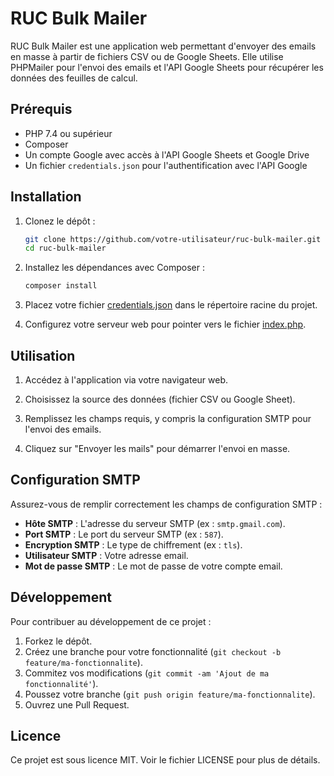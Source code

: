 # RUC Bulk Mailer

RUC Bulk Mailer est une application web permettant d'envoyer des emails en masse à partir de fichiers CSV ou de Google Sheets. Elle utilise PHPMailer pour l'envoi des emails et l'API Google Sheets pour récupérer les données des feuilles de calcul.

## Prérequis

- PHP 7.4 ou supérieur
- Composer
- Un compte Google avec accès à l'API Google Sheets et Google Drive
- Un fichier `credentials.json` pour l'authentification avec l'API Google

## Installation

1. Clonez le dépôt :

    ```sh
    git clone https://github.com/votre-utilisateur/ruc-bulk-mailer.git
    cd ruc-bulk-mailer
    ```

2. Installez les dépendances avec Composer :

    ```sh
    composer install
    ```

3. Placez votre fichier [credentials.json](http://_vscodecontentref_/1) dans le répertoire racine du projet.

4. Configurez votre serveur web pour pointer vers le fichier [index.php](http://_vscodecontentref_/2).

## Utilisation

1. Accédez à l'application via votre navigateur web.

2. Choisissez la source des données (fichier CSV ou Google Sheet).

3. Remplissez les champs requis, y compris la configuration SMTP pour l'envoi des emails.

4. Cliquez sur "Envoyer les mails" pour démarrer l'envoi en masse.

## Configuration SMTP

Assurez-vous de remplir correctement les champs de configuration SMTP :

- **Hôte SMTP** : L'adresse du serveur SMTP (ex : `smtp.gmail.com`).
- **Port SMTP** : Le port du serveur SMTP (ex : `587`).
- **Encryption SMTP** : Le type de chiffrement (ex : `tls`).
- **Utilisateur SMTP** : Votre adresse email.
- **Mot de passe SMTP** : Le mot de passe de votre compte email.

## Développement

Pour contribuer au développement de ce projet :

1. Forkez le dépôt.
2. Créez une branche pour votre fonctionnalité (`git checkout -b feature/ma-fonctionnalite`).
3. Commitez vos modifications (`git commit -am 'Ajout de ma fonctionnalité'`).
4. Poussez votre branche (`git push origin feature/ma-fonctionnalite`).
5. Ouvrez une Pull Request.

## Licence

Ce projet est sous licence MIT. Voir le fichier LICENSE pour plus de détails.